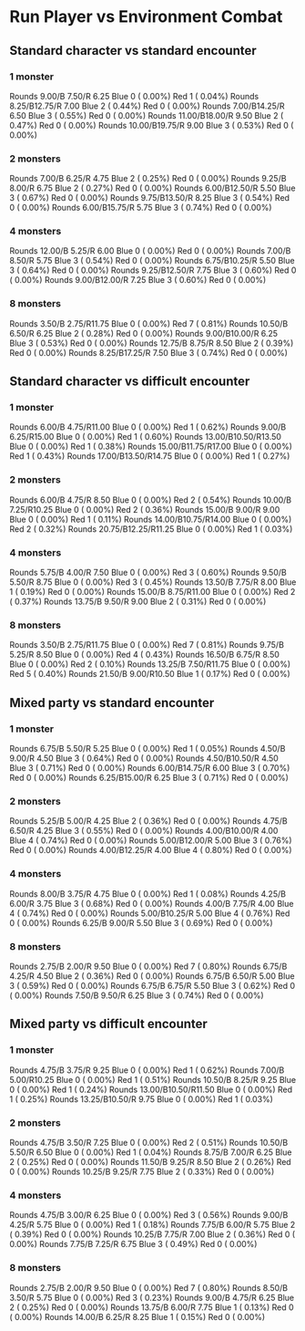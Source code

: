 # Run Player vs Environment Combat

## Standard character vs standard encounter

### 1 monster
Rounds  9.00/B 7.50/R 6.25 Blue 0 ( 0.00%) Red 1 ( 0.04%)
Rounds  8.25/B12.75/R 7.00 Blue 2 ( 0.44%) Red 0 ( 0.00%)
Rounds  7.00/B14.25/R 6.50 Blue 3 ( 0.55%) Red 0 ( 0.00%)
Rounds 11.00/B18.00/R 9.50 Blue 2 ( 0.47%) Red 0 ( 0.00%)
Rounds 10.00/B19.75/R 9.00 Blue 3 ( 0.53%) Red 0 ( 0.00%)

### 2 monsters
Rounds  7.00/B 6.25/R 4.75 Blue 2 ( 0.25%) Red 0 ( 0.00%)
Rounds  9.25/B 8.00/R 6.75 Blue 2 ( 0.27%) Red 0 ( 0.00%)
Rounds  6.00/B12.50/R 5.50 Blue 3 ( 0.67%) Red 0 ( 0.00%)
Rounds  9.75/B13.50/R 8.25 Blue 3 ( 0.54%) Red 0 ( 0.00%)
Rounds  6.00/B15.75/R 5.75 Blue 3 ( 0.74%) Red 0 ( 0.00%)

### 4 monsters
Rounds 12.00/B 5.25/R 6.00 Blue 0 ( 0.00%) Red 0 ( 0.00%)
Rounds  7.00/B 8.50/R 5.75 Blue 3 ( 0.54%) Red 0 ( 0.00%)
Rounds  6.75/B10.25/R 5.50 Blue 3 ( 0.64%) Red 0 ( 0.00%)
Rounds  9.25/B12.50/R 7.75 Blue 3 ( 0.60%) Red 0 ( 0.00%)
Rounds  9.00/B12.00/R 7.25 Blue 3 ( 0.60%) Red 0 ( 0.00%)

### 8 monsters
Rounds  3.50/B 2.75/R11.75 Blue 0 ( 0.00%) Red 7 ( 0.81%)
Rounds 10.50/B 6.50/R 6.25 Blue 2 ( 0.28%) Red 0 ( 0.00%)
Rounds  9.00/B10.00/R 6.25 Blue 3 ( 0.53%) Red 0 ( 0.00%)
Rounds 12.75/B 8.75/R 8.50 Blue 2 ( 0.39%) Red 0 ( 0.00%)
Rounds  8.25/B17.25/R 7.50 Blue 3 ( 0.74%) Red 0 ( 0.00%)
            

## Standard character vs difficult encounter

### 1 monster
Rounds  6.00/B 4.75/R11.00 Blue 0 ( 0.00%) Red 1 ( 0.62%)
Rounds  9.00/B 6.25/R15.00 Blue 0 ( 0.00%) Red 1 ( 0.60%)
Rounds 13.00/B10.50/R13.50 Blue 0 ( 0.00%) Red 1 ( 0.38%)
Rounds 15.00/B11.75/R17.00 Blue 0 ( 0.00%) Red 1 ( 0.43%)
Rounds 17.00/B13.50/R14.75 Blue 0 ( 0.00%) Red 1 ( 0.27%)

### 2 monsters
Rounds  6.00/B 4.75/R 8.50 Blue 0 ( 0.00%) Red 2 ( 0.54%)
Rounds 10.00/B 7.25/R10.25 Blue 0 ( 0.00%) Red 2 ( 0.36%)
Rounds 15.00/B 9.00/R 9.00 Blue 0 ( 0.00%) Red 1 ( 0.11%)
Rounds 14.00/B10.75/R14.00 Blue 0 ( 0.00%) Red 2 ( 0.32%)
Rounds 20.75/B12.25/R11.25 Blue 0 ( 0.00%) Red 1 ( 0.03%)

### 4 monsters
Rounds  5.75/B 4.00/R 7.50 Blue 0 ( 0.00%) Red 3 ( 0.60%)
Rounds  9.50/B 5.50/R 8.75 Blue 0 ( 0.00%) Red 3 ( 0.45%)
Rounds 13.50/B 7.75/R 8.00 Blue 1 ( 0.19%) Red 0 ( 0.00%)
Rounds 15.00/B 8.75/R11.00 Blue 0 ( 0.00%) Red 2 ( 0.37%)
Rounds 13.75/B 9.50/R 9.00 Blue 2 ( 0.31%) Red 0 ( 0.00%)

### 8 monsters
Rounds  3.50/B 2.75/R11.75 Blue 0 ( 0.00%) Red 7 ( 0.81%)
Rounds  9.75/B 5.25/R 8.50 Blue 0 ( 0.00%) Red 4 ( 0.43%)
Rounds 16.50/B 6.75/R 8.50 Blue 0 ( 0.00%) Red 2 ( 0.10%)
Rounds 13.25/B 7.50/R11.75 Blue 0 ( 0.00%) Red 5 ( 0.40%)
Rounds 21.50/B 9.00/R10.50 Blue 1 ( 0.17%) Red 0 ( 0.00%)
            

## Mixed party vs standard encounter

### 1 monster
Rounds  6.75/B 5.50/R 5.25 Blue 0 ( 0.00%) Red 1 ( 0.05%)
Rounds  4.50/B 9.00/R 4.50 Blue 3 ( 0.64%) Red 0 ( 0.00%)
Rounds  4.50/B10.50/R 4.50 Blue 3 ( 0.71%) Red 0 ( 0.00%)
Rounds  6.00/B14.75/R 6.00 Blue 3 ( 0.70%) Red 0 ( 0.00%)
Rounds  6.25/B15.00/R 6.25 Blue 3 ( 0.71%) Red 0 ( 0.00%)

### 2 monsters
Rounds  5.25/B 5.00/R 4.25 Blue 2 ( 0.36%) Red 0 ( 0.00%)
Rounds  4.75/B 6.50/R 4.25 Blue 3 ( 0.55%) Red 0 ( 0.00%)
Rounds  4.00/B10.00/R 4.00 Blue 4 ( 0.74%) Red 0 ( 0.00%)
Rounds  5.00/B12.00/R 5.00 Blue 3 ( 0.76%) Red 0 ( 0.00%)
Rounds  4.00/B12.25/R 4.00 Blue 4 ( 0.80%) Red 0 ( 0.00%)

### 4 monsters
Rounds  8.00/B 3.75/R 4.75 Blue 0 ( 0.00%) Red 1 ( 0.08%)
Rounds  4.25/B 6.00/R 3.75 Blue 3 ( 0.68%) Red 0 ( 0.00%)
Rounds  4.00/B 7.75/R 4.00 Blue 4 ( 0.74%) Red 0 ( 0.00%)
Rounds  5.00/B10.25/R 5.00 Blue 4 ( 0.76%) Red 0 ( 0.00%)
Rounds  6.25/B 9.00/R 5.50 Blue 3 ( 0.69%) Red 0 ( 0.00%)

### 8 monsters
Rounds  2.75/B 2.00/R 9.50 Blue 0 ( 0.00%) Red 7 ( 0.80%)
Rounds  6.75/B 4.25/R 4.50 Blue 2 ( 0.36%) Red 0 ( 0.00%)
Rounds  6.75/B 6.50/R 5.00 Blue 3 ( 0.59%) Red 0 ( 0.00%)
Rounds  6.75/B 6.75/R 5.50 Blue 3 ( 0.62%) Red 0 ( 0.00%)
Rounds  7.50/B 9.50/R 6.25 Blue 3 ( 0.74%) Red 0 ( 0.00%)
            

## Mixed party vs difficult encounter

### 1 monster
Rounds  4.75/B 3.75/R 9.25 Blue 0 ( 0.00%) Red 1 ( 0.62%)
Rounds  7.00/B 5.00/R10.25 Blue 0 ( 0.00%) Red 1 ( 0.51%)
Rounds 10.50/B 8.25/R 9.25 Blue 0 ( 0.00%) Red 1 ( 0.24%)
Rounds 13.00/B10.50/R11.50 Blue 0 ( 0.00%) Red 1 ( 0.25%)
Rounds 13.25/B10.50/R 9.75 Blue 0 ( 0.00%) Red 1 ( 0.03%)

### 2 monsters
Rounds  4.75/B 3.50/R 7.25 Blue 0 ( 0.00%) Red 2 ( 0.51%)
Rounds 10.50/B 5.50/R 6.50 Blue 0 ( 0.00%) Red 1 ( 0.04%)
Rounds  8.75/B 7.00/R 6.25 Blue 2 ( 0.25%) Red 0 ( 0.00%)
Rounds 11.50/B 9.25/R 8.50 Blue 2 ( 0.26%) Red 0 ( 0.00%)
Rounds 10.25/B 9.25/R 7.75 Blue 2 ( 0.33%) Red 0 ( 0.00%)

### 4 monsters
Rounds  4.75/B 3.00/R 6.25 Blue 0 ( 0.00%) Red 3 ( 0.56%)
Rounds  9.00/B 4.25/R 5.75 Blue 0 ( 0.00%) Red 1 ( 0.18%)
Rounds  7.75/B 6.00/R 5.75 Blue 2 ( 0.39%) Red 0 ( 0.00%)
Rounds 10.25/B 7.75/R 7.00 Blue 2 ( 0.36%) Red 0 ( 0.00%)
Rounds  7.75/B 7.25/R 6.75 Blue 3 ( 0.49%) Red 0 ( 0.00%)

### 8 monsters
Rounds  2.75/B 2.00/R 9.50 Blue 0 ( 0.00%) Red 7 ( 0.80%)
Rounds  8.50/B 3.50/R 5.75 Blue 0 ( 0.00%) Red 3 ( 0.23%)
Rounds  9.00/B 4.75/R 6.25 Blue 2 ( 0.25%) Red 0 ( 0.00%)
Rounds 13.75/B 6.00/R 7.75 Blue 1 ( 0.13%) Red 0 ( 0.00%)
Rounds 14.00/B 6.25/R 8.25 Blue 1 ( 0.15%) Red 0 ( 0.00%)
